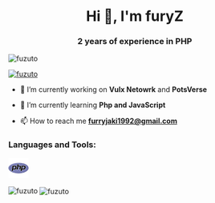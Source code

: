 <h1 align="center">Hi 👋, I'm furyZ</h1>
<h3 align="center">2 years of experience in PHP</h3>

<p align="left"> <img src="https://komarev.com/ghpvc/?username=fuzuto&label=Profile%20views&color=0e75b6&style=flat" alt="fuzuto" /> </p>

<p align="left"> <a href="https://github.com/ryo-ma/github-profile-trophy"><img src="https://github-profile-trophy.vercel.app/?username=fuzuto" alt="fuzuto" /></a> </p>

- 🔭 I’m currently working on **Vulx Netowrk** and **PotsVerse**

- 🌱 I’m currently learning **Php and JavaScript**

- 📫 How to reach me **furryjaki1992@gmail.com**


<h3 align="left">Languages and Tools:</h3>
<p align="left"> <a href="https://www.php.net" target="_blank"> <img src="https://raw.githubusercontent.com/devicons/devicon/master/icons/php/php-original.svg" alt="php" width="40" height="40"/> </a> </p>

<p><img align="left" src="https://github-readme-stats.vercel.app/api/top-langs?username=fuzuto&show_icons=true&locale=en&layout=compact" alt="fuzuto" /></p>

<p>&nbsp;<img align="center" src="https://github-readme-stats.vercel.app/api?username=fuzuto&show_icons=true&locale=en" alt="fuzuto" /></p>
